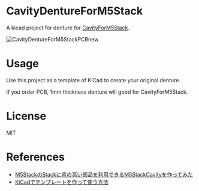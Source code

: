 # CavityDentureForM5Stack

A kicad project for denture for [CavityForM5Stack](https://github.com/asukiaaa/CavityForM5Stack).

![CavityDentureForM5StackPCBnew](/docs/CavityDentureForM5StackPCBnew.png)

# Usage

Use this project as a template of KiCad to create your original denture.

If you order PCB, 1mm thickness denture will good for CavityForM5Stack.

# License

MIT

# References

- [M5StackのStackに背の高い部品を利用できるM5StackCavityを作ってみた](http://asukiaaa.blogspot.com/2019/08/m5stackstackm5stackcavity.html)
- [KiCadでテンプレートを作って使う方法](http://asukiaaa.blogspot.com/2019/12/kicad-template.html)
